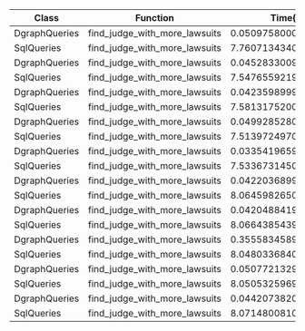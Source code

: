 | Class | Function | Time(s) |
|-|-|-|
| DgraphQueries | find_judge_with_more_lawsuits | 0.05097580000074231 |
| SqlQueries | find_judge_with_more_lawsuits | 7.760713434000536 |
| DgraphQueries | find_judge_with_more_lawsuits | 0.045283300999471976 |
| SqlQueries | find_judge_with_more_lawsuits | 7.547655921999649 |
| DgraphQueries | find_judge_with_more_lawsuits | 0.04235989999961021 |
| SqlQueries | find_judge_with_more_lawsuits | 7.581317520000084 |
| DgraphQueries | find_judge_with_more_lawsuits | 0.04992852800023684 |
| SqlQueries | find_judge_with_more_lawsuits | 7.513972497000395 |
| DgraphQueries | find_judge_with_more_lawsuits | 0.03354196599957504 |
| SqlQueries | find_judge_with_more_lawsuits | 7.533673145000648 |
| DgraphQueries | find_judge_with_more_lawsuits | 0.042203689999951166 |
| SqlQueries | find_judge_with_more_lawsuits | 8.064598265000313 |
| DgraphQueries | find_judge_with_more_lawsuits | 0.04204884199953085 |
| SqlQueries | find_judge_with_more_lawsuits | 8.066438543999539 |
| DgraphQueries | find_judge_with_more_lawsuits | 0.35558345899971755 |
| SqlQueries | find_judge_with_more_lawsuits | 8.048033684000075 |
| DgraphQueries | find_judge_with_more_lawsuits | 0.05077213299955474 |
| SqlQueries | find_judge_with_more_lawsuits | 8.050532596999801 |
| DgraphQueries | find_judge_with_more_lawsuits | 0.04420738200042251 |
| SqlQueries | find_judge_with_more_lawsuits | 8.071480081000118 |
